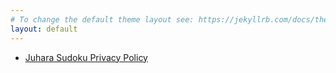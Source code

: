 ```yaml
---
# To change the default theme layout see: https://jekyllrb.com/docs/themes/#overriding-theme-defaults
layout: default
---
```


- [Juhara Sudoku Privacy Policy](/juhara-sudoku)
